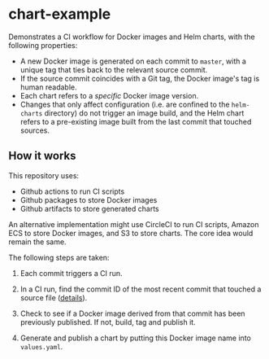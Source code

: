 # chart-example

Demonstrates a CI workflow for Docker images and Helm charts, with the following properties:
* A new Docker image is generated on each commit to `master`, with a unique tag that ties back to the relevant source commit.
* If the source commit coincides with a Git tag, the Docker image's tag is human readable.
* Each chart refers to a *specific* Docker image version.
* Changes that only affect configuration (i.e. are confined to the `helm-charts` directory) do not trigger an image build, and the Helm chart refers to a pre-existing image built from the last commit that touched sources.

## How it works

This repository uses:

* Github actions to run CI scripts
* Github packages to store Docker images
* Github artifacts to store generated charts

An alternative implementation might use CircleCI to run CI scripts, Amazon ECS to store Docker images, and S3 to store charts. The core idea would remain the same.

The following steps are taken:

1. Each commit triggers a CI run.

2. In a CI run, find the commit ID of the most recent commit that touched a source file ([details]).

3. Check to see if a Docker image derived from that commit has been previously published. If not, build, tag and publish it.

4. Generate and publish a chart by putting this Docker image name into `values.yaml`.

[details]: https://stackoverflow.com/questions/5685007/making-git-log-ignore-changes-for-certain-paths
